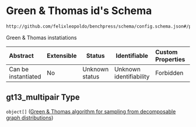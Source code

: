 # Green & Thomas id's Schema

```txt
http://github.com/felixleopoldo/benchpress/schema/config.schema.json#/properties/resources/properties/structure_learning_algorithms/properties/gt13_multipair
```

Green & Thomas instatiations


| Abstract            | Extensible | Status         | Identifiable            | Custom Properties | Additional Properties | Access Restrictions | Defined In                                                                  |
| :------------------ | ---------- | -------------- | ----------------------- | :---------------- | --------------------- | ------------------- | --------------------------------------------------------------------------- |
| Can be instantiated | No         | Unknown status | Unknown identifiability | Forbidden         | Allowed               | none                | [config.schema.json\*](../../out/config.schema.json "open original schema") |

## gt13_multipair Type

`object[]` ([Green & Thomas algorithm for sampling from decomposable graph distributions](config-definitions-green--thomas-algorithm-for-sampling-from-decomposable-graph-distributions.md))
